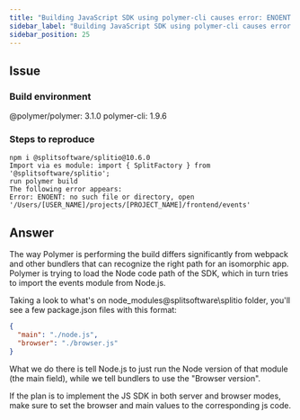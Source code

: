 ```yaml
---
title: "Building JavaScript SDK using polymer-cli causes error: ENOENT: no such file or directory"
sidebar_label: "Building JavaScript SDK using polymer-cli causes error: ENOENT: no such file or directory"
sidebar_position: 25
---
```


## Issue

### Build environment

@polymer/polymer: 3.1.0
polymer-cli: 1.9.6

### Steps to reproduce

```
npm i @splitsoftware/splitio@10.6.0
Import via es module: import { SplitFactory } from '@splitsoftware/splitio';
run polymer build
The following error appears:
Error: ENOENT: no such file or directory, open '/Users/[USER_NAME]/projects/[PROJECT_NAME]/frontend/events'
```

## Answer

The way Polymer is performing the build differs significantly from webpack and other bundlers that can recognize the right path for an isomorphic app.
Polymer is trying to load the Node code path of the SDK, which in turn tries to import the events module from Node.js.

Taking a look to what's on node_modules\@splitsoftware\splitio folder, you'll see a few package.json files with this format:

```json
{
  "main": "./node.js",
  "browser": "./browser.js"
}
```

What we do there is tell Node.js to just run the Node version of that module (the main field), while we tell bundlers to use the "Browser version".

If the plan is to implement the JS SDK in both server and browser modes, make sure to set the browser and main values to the corresponding js code.